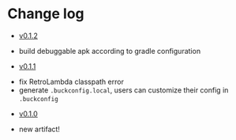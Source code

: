 # Change log
+  [v0.1.2](https://github.com/OkBuilds/OkBuck/releases/tag/v0.1.2)
 - build debuggable apk according to gradle configuration
+  [v0.1.1](https://github.com/OkBuilds/OkBuck/releases/tag/v0.1.1)
 - fix RetroLambda classpath error
 - generate `.buckconfig.local`, users can customize their config in `.buckconfig`
+  [v0.1.0](https://github.com/OkBuilds/OkBuck/releases/tag/v0.1.0)
 - new artifact!
